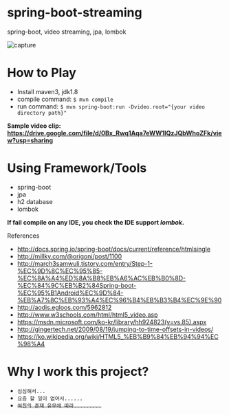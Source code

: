 # spring-boot-streaming
spring-boot, video streaming, jpa, lombok


![capture](https://raw.githubusercontent.com/tinywind/spring-boot-streaming/master/capture.png "comment")


# How to Play
* Install maven3, jdk1.8
* compile command: `$ mvn compile`
* run command: `$ mvn spring-boot:run -Dvideo.root="{your video directory path}"`

**Sample video clip: https://drive.google.com/file/d/0Bx_Rwq1Aqa7eWW1lQzJQbWhoZFk/view?usp=sharing**

# Using Framework/Tools
* spring-boot
* jpa
* h2 database
* lombok

**If fail compile on any IDE, you check the IDE support _lombok_.** 

References
* http://docs.spring.io/spring-boot/docs/current/reference/htmlsingle
* http://millky.com/@origoni/post/1100
* http://march3samwuli.tistory.com/entry/Step-1-%EC%9D%8C%EC%95%85-%EC%8A%A4%ED%8A%B8%EB%A6%AC%EB%B0%8D-%EC%84%9C%EB%B2%84Spring-boot-%EC%95%B1Android%EC%9D%84-%EB%A7%8C%EB%93%A4%EC%96%B4%EB%B3%B4%EC%9E%90
* http://aodis.egloos.com/5962812
* http://www.w3schools.com/html/html5_video.asp
* https://msdn.microsoft.com/ko-kr/library/hh924823(v=vs.85).aspx
* http://gingertech.net/2009/08/19/jumping-to-time-offsets-in-videos/ 
* https://ko.wikipedia.org/wiki/HTML5_%EB%B9%84%EB%94%94%EC%98%A4


# Why I work this project?
* `심심해서...`
* `요즘 할 일이 없어서......`
* ~~`여친의 존재 유무에 따라.........`~~